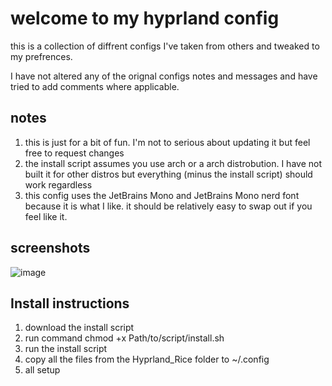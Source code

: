 # welcome to my hyprland config

this is a collection of diffrent configs I've taken from others and tweaked to my prefrences. 

I have not altered any of the orignal configs notes and messages and have tried to add comments where applicable.

## notes

1. this is just for a bit of fun. I'm not to serious about updating it but feel free to request changes
2. the install script assumes you use arch or a arch distrobution. I have not built it for other distros but everything (minus the install script) should work regardless
3. this config uses the JetBrains Mono and JetBrains Mono nerd font because it is what I like. it should be relatively easy to swap out if you feel like it.

## screenshots
![image](https://github.com/user-attachments/assets/7bf8c8fb-ad37-4a54-8afd-184eadf8866a) 

## Install instructions
 1. download the install script
 2. run command chmod +x Path/to/script/install.sh
 3. run the install script
 4. copy all the files from the Hyprland_Rice folder to ~/.config
 5. all setup
